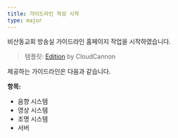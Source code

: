 ```yaml
---
title: 가이드라인 작성 시작
type: major
---
```


비산동교회 방송실 가이드라인 홈페이지 작업을 시작하였습니다. 

> 템플릿: [Edition](https://github.com/CloudCannon/edition-jekyll-template) by CloudCannon

제공하는 가이드라인은 다음과 같습니다. 

**항목:**

* 음향 시스템
* 영상 시스템
* 조명 시스템
* 서버